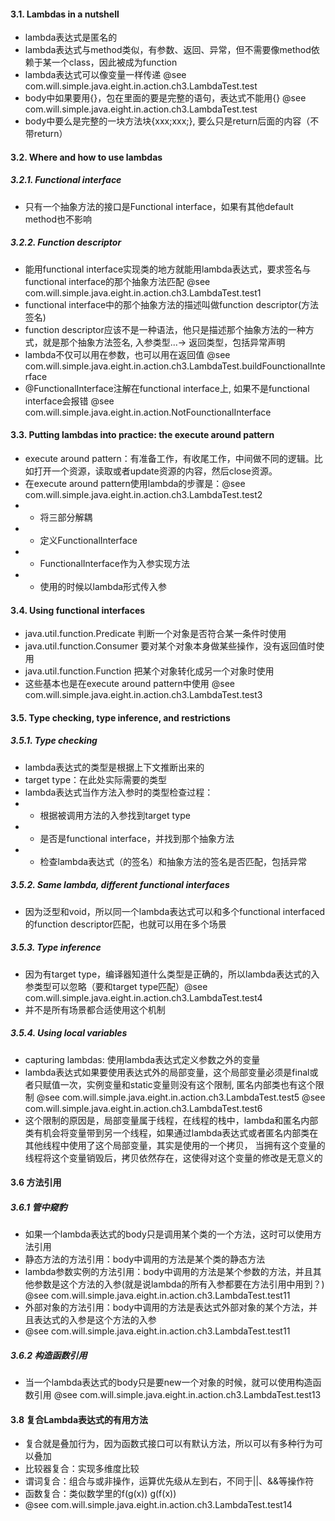 #### 3.1. Lambdas in a nutshell
* lambda表达式是匿名的
* lambda表达式与method类似，有参数、返回、异常，但不需要像method依赖于某一个class，因此被成为function
* lambda表达式可以像变量一样传递 @see com.will.simple.java.eight.in.action.ch3.LambdaTest.test
* body中如果要用{}，包在里面的要是完整的语句，表达式不能用{} @see com.will.simple.java.eight.in.action.ch3.LambdaTest.test
* body中要么是完整的一块方法块{xxx;xxx;}, 要么只是return后面的内容（不带return）

#### 3.2. Where and how to use lambdas

##### 3.2.1. Functional interface
* 只有一个抽象方法的接口是Functional interface，如果有其他default method也不影响

##### 3.2.2. Function descriptor
* 能用functional interface实现类的地方就能用lambda表达式，要求签名与functional interface的那个抽象方法匹配 @see com.will.simple.java.eight.in.action.ch3.LambdaTest.test1
* functional interface中的那个抽象方法的描述叫做function descriptor(方法签名)
* function descriptor应该不是一种语法，他只是描述那个抽象方法的一种方式，就是那个抽象方法签名, 入参类型...-> 返回类型，包括异常声明
* lambda不仅可以用在参数，也可以用在返回值 @see com.will.simple.java.eight.in.action.ch3.LambdaTest.buildFounctionalInterface
* @FunctionalInterface注解在functional interface上, 如果不是functional interface会报错 @see com.will.simple.java.eight.in.action.NotFounctionalInterface

#### 3.3. Putting lambdas into practice: the execute around pattern
* execute around pattern：有准备工作，有收尾工作，中间做不同的逻辑。比如打开一个资源，读取或者update资源的内容，然后close资源。
* 在execute around pattern使用lambda的步骤是：@see com.will.simple.java.eight.in.action.ch3.LambdaTest.test2
* * 将三部分解耦
* * 定义FunctionalInterface
* * FunctionalInterface作为入参实现方法
* * 使用的时候以lambda形式传入参

#### 3.4. Using functional interfaces
* java.util.function.Predicate 判断一个对象是否符合某一条件时使用
* java.util.function.Consumer 要对某个对象本身做某些操作，没有返回值时使用
* java.util.function.Function 把某个对象转化成另一个对象时使用
* 这些基本也是在execute around pattern中使用 @see com.will.simple.java.eight.in.action.ch3.LambdaTest.test3

#### 3.5. Type checking, type inference, and restrictions
##### 3.5.1. Type checking
* lambda表达式的类型是根据上下文推断出来的
* target type：在此处实际需要的类型
* lambda表达式当作方法入参时的类型检查过程：
* * 根据被调用方法的入参找到target type
* * 是否是functional interface，并找到那个抽象方法
* * 检查lambda表达式（的签名）和抽象方法的签名是否匹配，包括异常

##### 3.5.2. Same lambda, different functional interfaces
* 因为泛型和void，所以同一个lambda表达式可以和多个functional interfaced 的function descriptor匹配，也就可以用在多个场景

##### 3.5.3. Type inference
* 因为有target type，编译器知道什么类型是正确的，所以lambda表达式的入参类型可以忽略（要和target type匹配）@see com.will.simple.java.eight.in.action.ch3.LambdaTest.test4
* 并不是所有场景都合适使用这个机制

##### 3.5.4. Using local variables
* capturing lambdas: 使用lambda表达式定义参数之外的变量
* lambda表达式如果要使用表达式外的局部变量，这个局部变量必须是final或者只赋值一次，实例变量和static变量则没有这个限制, 匿名内部类也有这个限制
@see com.will.simple.java.eight.in.action.ch3.LambdaTest.test5
@see com.will.simple.java.eight.in.action.ch3.LambdaTest.test6
* 这个限制的原因是，局部变量属于线程，在线程的栈中，lambda和匿名内部类有机会将变量带到另一个线程，如果通过lambda表达式或者匿名内部类在其他线程中使用了这个局部变量，其实是使用的一个拷贝，
当拥有这个变量的线程将这个变量销毁后，拷贝依然存在，这使得对这个变量的修改是无意义的


#### 3.6 方法引用
##### 3.6.1 管中窥豹 
* 如果一个lambda表达式的body只是调用某个类的一个方法，这时可以使用方法引用
* 静态方法的方法引用：body中调用的方法是某个类的静态方法 
* lambda参数实例的方法引用：body中调用的方法是某个参数的方法，并且其他参数是这个方法的入参(就是说lambda的所有入参都要在方法引用中用到？) @see com.will.simple.java.eight.in.action.ch3.LambdaTest.test11
* 外部对象的方法引用：body中调用的方法是表达式外部对象的某个方法，并且表达式的入参是这个方法的入参
* @see com.will.simple.java.eight.in.action.ch3.LambdaTest.test11

##### 3.6.2 构造函数引用 
* 当一个lambda表达式的body只是要new一个对象的时候，就可以使用构造函数引用 @see com.will.simple.java.eight.in.action.ch3.LambdaTest.test13

#### 3.8 复合Lambda表达式的有用方法 
* 复合就是叠加行为，因为函数式接口可以有默认方法，所以可以有多种行为可以叠加
* 比较器复合：实现多维度比较
* 谓词复合：组合与或非操作，运算优先级从左到右，不同于||、&&等操作符
* 函数复合：类似数学里的f(g(x)) g(f(x))
* @see com.will.simple.java.eight.in.action.ch3.LambdaTest.test14